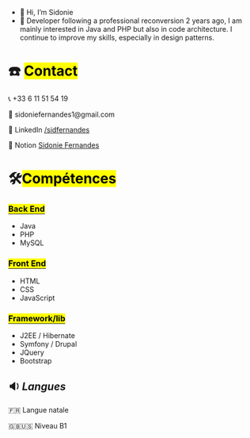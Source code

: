 - 👋 Hi, I’m Sidonie
- 👀 Developer following a professional reconversion 2 years ago, I am mainly interested in Java and PHP but also in code architecture. I continue to improve my skills, especially in design patterns.
<!---- 🌱 I’m currently learning ...
- 💞️ I’m looking to collaborate on ...
- 📫 How to reach me ...


ASid1085/ASid1085 is a ✨ special ✨ repository because its `README.md` (this file) appears on your GitHub profile.
You can click the Preview link to take a look at your changes.
--->

<h1>
☎️ <mark class="highlight-purple">Contact</mark>
</h1>

<p>📞 +33 6 11 51 54 19</p>
<p>📧 sidoniefernandes1@gmail.com</p>
<p>🔗 LinkedIn <a href="https://www.linkedin.com/in/sidfernandes/">/sidfernandes</a></p>
<p>🔗 Notion <a href="https://bold-chameleon-72c.notion.site/Sidonie-Fernandes-a9ab0613770e4fa7875507f50d3517ca">Sidonie Fernandes</a></p>

<h1>
  🛠<mark>Compétences</mark>
</h1>

<h3><span style="border-bottom:0.05em solid"><mark>Back End</mark></span></h3>
 <ul>
  <li>Java</li>
  <li>PHP</li>
  <li>MySQL</li>
 </ul>
    
 <h3><span style="border-bottom:0.05em solid"><mark>Front End</mark></span></h3>

 <ul>
  <li>HTML</li>
  <li>CSS</li>
  <li>JavaScript</li>
 </ul>
    
 <h3><span style="border-bottom:0.05em solid"><mark >Framework/lib</mark></span></h3>
 
 <ul>
  <li>J2EE / Hibernate</li>
  <li>Symfony / Drupal</li>
  <li>JQuery</li>
  <li>Bootstrap</li>
</ul>

<h2>🔉 <em>Langues</em></h2>

<div>
  <p>🇫🇷 Langue natale</p>
</div>

<div>
  <p>🇬🇧🇺🇸 Niveau B1</p>
</div>
